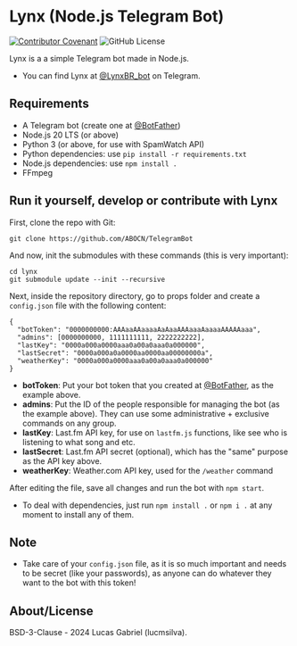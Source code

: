 # Lynx (Node.js Telegram Bot)
[![Contributor Covenant](https://img.shields.io/badge/Contributor%20Covenant-2.1-4baaaa.svg)](CODE_OF_CONDUCT.md)
![GitHub License](https://img.shields.io/github/license/ABOCN/TelegramBot)

Lynx is a a simple Telegram bot made in Node.js.
 - You can find Lynx at [@LynxBR_bot](https://t.me/LynxBR_bot) on Telegram.

## Requirements
 - A Telegram bot (create one at [@BotFather](https://t.me/botfather))
 - Node.js 20 LTS (or above)
 - Python 3 (or above, for use with SpamWatch API)
 - Python dependencies: use ``pip install -r requirements.txt``
 - Node.js dependencies: use ``npm install .``
 - FFmpeg

## Run it yourself, develop or contribute with Lynx
First, clone the repo with Git:
```
git clone https://github.com/ABOCN/TelegramBot
```
And now, init the submodules with these commands (this is very important):
```
cd lynx
git submodule update --init --recursive
```
Next, inside the repository directory, go to props folder and create a `config.json` file with the following content:
```
{
  "botToken": "0000000000:AAAaaAAaaaaAaAaaAAAaaaAaaaaAAAAAaaa",
  "admins": [0000000000, 1111111111, 2222222222],
  "lastKey": "0000a000a0000aaa0a00a0aaa0a000000",
  "lastSecret": "0000a000a0a0000aa0000aa00000000a",
  "weatherKey": "0000a000a0000aaa0a00a0aaa0a000000"
}
``` 
- **botToken**: Put your bot token that you created at [@BotFather](https://t.me/botfather), as the example above.
- **admins**: Put the ID of the people responsible for managing the bot (as the example above). They can use some administrative + exclusive commands on any group.
- **lastKey**: Last.fm API key, for use on `lastfm.js` functions, like see who is listening to what song and etc.
- **lastSecret**: Last.fm API secret (optional), which has the "same" purpose as the API key above.
- **weatherKey**: Weather.com API key, used for the `/weather` command

After editing the file, save all changes and run the bot with ``npm start``.
- To deal with dependencies, just run ``npm install .`` or ``npm i .`` at any moment to install any of them.

## Note
- Take care of your ``config.json`` file, as it is so much important and needs to be secret (like your passwords), as anyone can do whatever they want to the bot with this token!

## About/License
BSD-3-Clause - 2024 Lucas Gabriel (lucmsilva).
